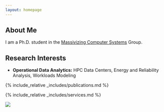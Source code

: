```yaml
---
layout: homepage
---
```


## About Me

I am a Ph.D. student in the <a href="https://atlarge-research.com/" target="_blank">Massivizing Computer Systems</a> Group.


## Research Interests

- **Operational Data Analytics:** HPC Data Centers, Energy and Reliability Analysis, Workloads Modeling

<div style="display:none"> 注释内容
- **Machine Learning for Time Series:** Spatio-Temporal Graph, Prediction, Anomaly Detection
</div>

<div style="display:none"> 注释内容
## Blog

<a href="https://chuxiaoyu.cn/blog" target="_blank">Go to my blog</a>.
</div>

{% include_relative _includes/publications.md %}

{% include_relative _includes/services.md %}

<a href='https://clustrmaps.com/site/1boev'  title='Visit tracker'><img src='//clustrmaps.com/map_v2.png?cl=ffffff&w=300&t=tt&d=VdKD5xBKdzCyh4frXOxQKpE5rFZXuZ9Kot9yZaYenAc&co=2d78ad&ct=ffffff'/></a>